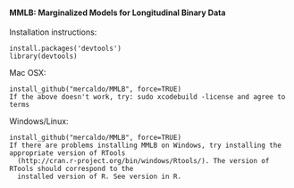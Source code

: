 #### MMLB: Marginalized Models for Longitudinal Binary Data

Installation instructions:

    install.packages('devtools')
    library(devtools)

Mac OSX:

    install_github("mercaldo/MMLB", force=TRUE)
    If the above doesn't work, try: sudo xcodebuild -license and agree to terms
    
Windows/Linux:

    install_github("mercaldo/MMLB", force=TRUE)
	If there are problems installing MMLB on Windows, try installing the appropriate version of RTools 
	  (http://cran.r-project.org/bin/windows/Rtools/). The version of RTools should correspond to the 
	  installed version of R. See version in R.



